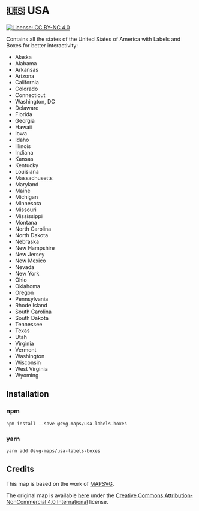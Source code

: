 # 🇺🇸 USA

[![License: CC BY-NC 4.0](https://img.shields.io/badge/License-CC%20BY--NC%204.0-blue.svg)](https://creativecommons.org/licenses/by-nc/4.0/)

Contains all the states of the United States of America with Labels and Boxes for better interactivity:
* Alaska
* Alabama
* Arkansas
* Arizona
* California
* Colorado
* Connecticut
* Washington, DC
* Delaware
* Florida
* Georgia
* Hawaii
* Iowa
* Idaho
* Illinois
* Indiana
* Kansas
* Kentucky
* Louisiana
* Massachusetts
* Maryland
* Maine
* Michigan
* Minnesota
* Missouri
* Mississippi
* Montana
* North Carolina
* North Dakota
* Nebraska
* New Hampshire
* New Jersey
* New Mexico
* Nevada
* New York
* Ohio
* Oklahoma
* Oregon
* Pennsylvania
* Rhode Island
* South Carolina
* South Dakota
* Tennessee
* Texas
* Utah
* Virginia
* Vermont
* Washington
* Wisconsin
* West Virginia
* Wyoming

## Installation

### npm

`npm install --save @svg-maps/usa-labels-boxes`

### yarn

`yarn add @svg-maps/usa-labels-boxes`

## Credits

This map is based on the work of [MAPSVG](https://mapsvg.com/).

The original map is available [here](https://mapsvg.com/maps/usa-labels-boxes) under the [Creative Commons Attribution-NonCommercial 4.0 International](https://creativecommons.org/licenses/by-nc/4.0/) license.
